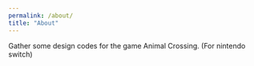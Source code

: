 ```yaml
---
permalink: /about/
title: "About"
---
```


Gather some design codes for the game Animal Crossing. (For nintendo switch)
